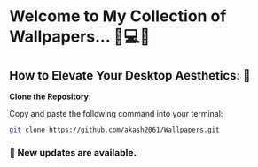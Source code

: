 # Welcome to My Collection of Wallpapers... 💫💻🌌

## How to Elevate Your Desktop Aesthetics: 🖤

 **Clone the Repository:**
 
   Copy and paste the following command into your terminal:
   ```bash
   git clone https://github.com/akash2061/Wallpapers.git
   ```
### 🚀 New updates are available.
